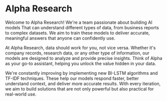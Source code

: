 # Alpha Research

Welcome to Alpha Research! We're a team passionate about building AI models That can understand different types of data, from business reports to complex datasets. We aim to train these models to deliver accurate, meaningful answers that anyone can confidently use.

At Alpha Research, data should work for you, not vice versa. Whether it's company records, research data, or any other type of information, our models are designed to analyze and provide precise insights. Think of Alpha as your go-to assistant, helping you unlock the value hidden in your data.

We're constantly improving by implementing new BI-LSTM algorithms and TF-IDF techniques. These help our models respond faster, better understand context, and deliver more accurate results. With every iteration, we aim to build solutions that are not only powerful but also practical for real-world use.
